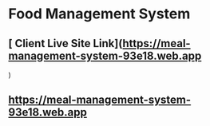 # Food Management System

## [ Client Live Site Link](https://meal-management-system-93e18.web.app
)

## https://meal-management-system-93e18.web.app

